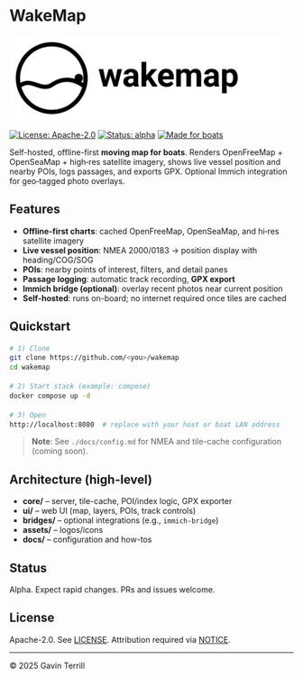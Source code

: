 # WakeMap

<img src="wakemap-logo.svg" alt="WakeMap" width="480">

[![License: Apache-2.0](https://img.shields.io/badge/License-Apache--2.0-blue.svg)](./LICENSE)
[![Status: alpha](https://img.shields.io/badge/status-alpha-orange.svg)](#status)
[![Made for boats](https://img.shields.io/badge/made_for-boats-1f75fe)](#)

Self-hosted, offline-first **moving map for boats**. Renders OpenFreeMap + OpenSeaMap + high‑res satellite imagery, shows live vessel position and nearby POIs, logs passages, and exports GPX. Optional Immich integration for geo‑tagged photo overlays.

## Features
- **Offline-first charts**: cached OpenFreeMap, OpenSeaMap, and hi‑res satellite imagery
- **Live vessel position**: NMEA 2000/0183 → position display with heading/COG/SOG
- **POIs**: nearby points of interest, filters, and detail panes
- **Passage logging**: automatic track recording, **GPX export**
- **Immich bridge (optional)**: overlay recent photos near current position
- **Self-hosted**: runs on-board; no internet required once tiles are cached

## Quickstart
```bash
# 1) Clone
git clone https://github.com/<you>/wakemap
cd wakemap

# 2) Start stack (example: compose)
docker compose up -d

# 3) Open
http://localhost:8080  # replace with your host or boat LAN address
```

> **Note**: See `./docs/config.md` for NMEA and tile-cache configuration (coming soon).

## Architecture (high-level)
- **core/** – server, tile-cache, POI/index logic, GPX exporter
- **ui/** – web UI (map, layers, POIs, track controls)
- **bridges/** – optional integrations (e.g., `immich-bridge`)
- **assets/** – logos/icons
- **docs/** – configuration and how-tos

## Status
Alpha. Expect rapid changes. PRs and issues welcome.

## License
Apache-2.0. See [LICENSE](./LICENSE). Attribution required via [NOTICE](./NOTICE).

---

© 2025 Gavin Terrill